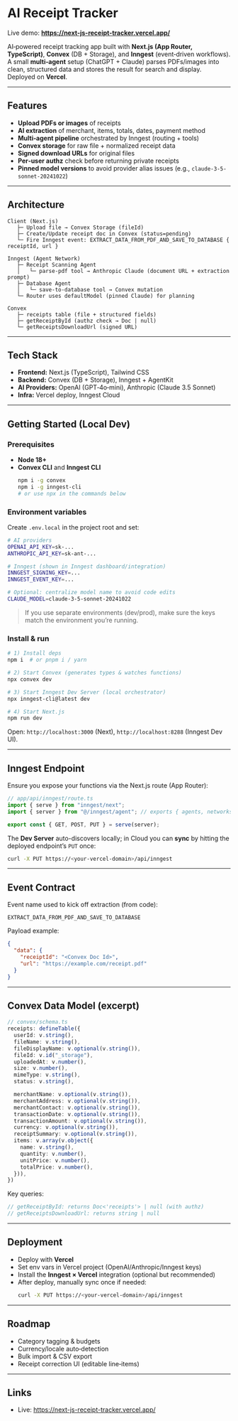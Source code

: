 # AI Receipt Tracker

Live demo: **https://next-js-receipt-tracker.vercel.app/**

AI‑powered receipt tracking app built with **Next.js (App Router, TypeScript)**, **Convex** (DB + Storage), and **Inngest** (event‑driven workflows). A small **multi‑agent** setup (ChatGPT + Claude) parses PDFs/images into clean, structured data and stores the result for search and display. Deployed on **Vercel**.

---

## Features
- **Upload PDFs or images** of receipts
- **AI extraction** of merchant, items, totals, dates, payment method
- **Multi‑agent pipeline** orchestrated by Inngest (routing + tools)
- **Convex storage** for raw file + normalized receipt data
- **Signed download URLs** for original files
- **Per‑user authz** check before returning private receipts
- **Pinned model versions** to avoid provider alias issues (e.g., `claude-3-5-sonnet-20241022`)

---

## Architecture
```text
Client (Next.js)
   ├─ Upload file → Convex Storage (fileId)
   ├─ Create/Update receipt doc in Convex (status=pending)
   └─ Fire Inngest event: EXTRACT_DATA_FROM_PDF_AND_SAVE_TO_DATABASE { receiptId, url }

Inngest (Agent Network)
   ├─ Receipt Scanning Agent
   │   └─ parse-pdf tool → Anthropic Claude (document URL + extraction prompt)
   ├─ Database Agent
   │   └─ save-to-database tool → Convex mutation
   └─ Router uses defaultModel (pinned Claude) for planning

Convex
   ├─ receipts table (file + structured fields)
   ├─ getReceiptById (authz check → Doc | null)
   └─ getReceiptsDownloadUrl (signed URL)
```

---

## Tech Stack
- **Frontend:** Next.js (TypeScript), Tailwind CSS
- **Backend:** Convex (DB + Storage), Inngest + AgentKit
- **AI Providers:** OpenAI (GPT‑4o‑mini), Anthropic (Claude 3.5 Sonnet)
- **Infra:** Vercel deploy, Inngest Cloud

---

## Getting Started (Local Dev)

### Prerequisites
- **Node 18+**
- **Convex CLI** and **Inngest CLI**
  ```bash
  npm i -g convex
  npm i -g inngest-cli
  # or use npx in the commands below
  ```

### Environment variables
Create `.env.local` in the project root and set:
```bash
# AI providers
OPENAI_API_KEY=sk-...
ANTHROPIC_API_KEY=sk-ant-...

# Inngest (shown in Inngest dashboard/integration)
INNGEST_SIGNING_KEY=...
INNGEST_EVENT_KEY=...

# Optional: centralize model name to avoid code edits
CLAUDE_MODEL=claude-3-5-sonnet-20241022
```
> If you use separate environments (dev/prod), make sure the keys match the environment you’re running.

### Install & run
```bash
# 1) Install deps
npm i  # or pnpm i / yarn

# 2) Start Convex (generates types & watches functions)
npx convex dev

# 3) Start Inngest Dev Server (local orchestrator)
npx inngest-cli@latest dev

# 4) Start Next.js
npm run dev
```
Open: `http://localhost:3000` (Next), `http://localhost:8288` (Inngest Dev UI).

---

## Inngest Endpoint
Ensure you expose your functions via the Next.js route (App Router):
```ts
// app/api/inngest/route.ts
import { serve } from "inngest/next";
import { server } from "@/inngest/agent"; // exports { agents, networks } or server

export const { GET, POST, PUT } = serve(server);
```
The **Dev Server** auto-discovers locally; in Cloud you can **sync** by hitting the deployed endpoint’s `PUT` once:
```bash
curl -X PUT https://<your-vercel-domain>/api/inngest
```

---

## Event Contract
Event name used to kick off extraction (from code):
```
EXTRACT_DATA_FROM_PDF_AND_SAVE_TO_DATABASE
```
Payload example:
```json
{
  "data": {
    "receiptId": "<Convex Doc Id>",
    "url": "https://example.com/receipt.pdf"
  }
}
```

---

## Convex Data Model (excerpt)
```ts
// convex/schema.ts
receipts: defineTable({
  userId: v.string(),
  fileName: v.string(),
  fileDisplayName: v.optional(v.string()),
  fileId: v.id("_storage"),
  uploadedAt: v.number(),
  size: v.number(),
  mimeType: v.string(),
  status: v.string(),

  merchantName: v.optional(v.string()),
  merchantAddress: v.optional(v.string()),
  merchantContact: v.optional(v.string()),
  transactionDate: v.optional(v.string()),
  transactionAmount: v.optional(v.string()),
  currency: v.optional(v.string()),
  receiptSummary: v.optional(v.string()),
  items: v.array(v.object({
    name: v.string(),
    quantity: v.number(),
    unitPrice: v.number(),
    totalPrice: v.number(),
  })),
})
```
Key queries:
```ts
// getReceiptById: returns Doc<'receipts'> | null (with authz)
// getReceiptsDownloadUrl: returns string | null
```

---

## Deployment
- Deploy with **Vercel**
- Set env vars in Vercel project (OpenAI/Anthropic/Inngest keys)
- Install the **Inngest × Vercel** integration (optional but recommended)
- After deploy, manually sync once if needed:
  ```bash
  curl -X PUT https://<your-vercel-domain>/api/inngest
  ```

---

## Roadmap
- Category tagging & budgets
- Currency/locale auto‑detection
- Bulk import & CSV export
- Receipt correction UI (editable line‑items)


---

## Links
- Live: https://next-js-receipt-tracker.vercel.app/


